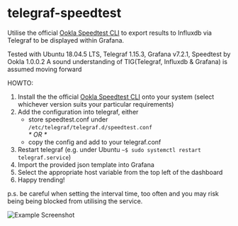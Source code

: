 
# telegraf-speedtest
Utilise the official [Ookla Speedtest CLI](https://www.speedtest.net/apps/cli) to export results to Influxdb via Telegraf to be displayed within Grafana.

Tested with Ubuntu 18.04.5 LTS, Telegraf 1.15.3, Grafana v7.2.1, Speedtest by Ookla 1.0.0.2
A sound understanding of TIG(Telegraf, Influxdb & Grafana) is assumed moving forward

HOWTO:
1. Install the the official [Ookla Speedtest CLI](https://www.speedtest.net/apps/cli) onto your system (select whichever version suits your particular requirements)
2. Add the configuration into telegraf, either
   * store speedtest.conf under ```/etc/telegraf/telegraf.d/speedtest.conf```  
    _\* OR \*_
   * copy the config and add to your telegraf.conf  
3. Restart telegraf (e.g. under Ubuntu ```~$ sudo systemctl restart telegraf.service```)
4. Import the provided json template into Grafana
5. Select the appropriate host variable from the top left of the dashboard
6. Happy trending!
  
p.s. be careful when setting the interval time, too often and you may risk being being blocked from utilising the service.

![Example Screenshot](https://raw.githubusercontent.com/risb0r/telegraf-speedtest/master/screenshot.png)
